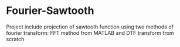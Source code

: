# Fourier-Sawtooth

Project include projection of sawtooth function using two methods of fourier transform: FFT method from MATLAB and DTF transform from scratch
